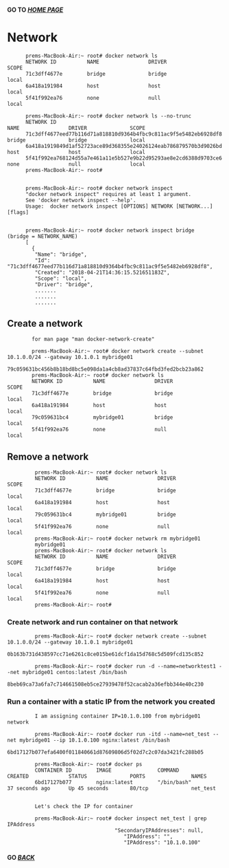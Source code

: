 #### GO TO *[HOME PAGE](index.md)*


#   Network


          
          prems-MacBook-Air:~ root# docker network ls
          NETWORK ID          NAME                DRIVER              SCOPE
          71c3dff4677e        bridge              bridge              local
          6a418a191984        host                host                local
          5f41f992ea76        none                null                local
          
          prems-MacBook-Air:~ root# docker network ls --no-trunc
          NETWORK ID                                                         NAME                DRIVER              SCOPE
          71c3dff4677eed77b116d71a818810d9364b4fbc9c811ac9f5e5482eb6928df8   bridge              bridge              local
          6a418a1919849d1af52723ace89d368355e24026124eab786879570b3d9026bd   host                host                local
          5f41f992ea768124d55a7e461a11e5b527e9b22d95293ae8e2cd6388d9703ce6   none                null                local
          prems-MacBook-Air:~ root#
          
          
          prems-MacBook-Air:~ root# docker network inspect
          "docker network inspect" requires at least 1 argument.
          See 'docker network inspect --help'.
          Usage:  docker network inspect [OPTIONS] NETWORK [NETWORK...] [flags]
          
          
          prems-MacBook-Air:~ root# docker network inspect bridge             (bridge = NETWORK_NAME)
          [
            {
             "Name": "bridge",
             "Id": "71c3dff4677eed77b116d71a818810d9364b4fbc9c811ac9f5e5482eb6928df8",
             "Created": "2018-04-21T14:36:15.521651183Z",
             "Scope": "local",
             "Driver": "bridge",
             .......
             .......
             .......
             
             
##    Create a network

              
              
            for man page "man docker-network-create"
            
            prems-MacBook-Air:~ root# docker network create --subnet 10.1.0.0/24 --gateway 10.1.0.1 mybridge01
            79c059631bc456b8b18bd8bc5e098da1a4cb8ad37837c64fbd3fed2bcb23a862
            prems-MacBook-Air:~ root# docker network ls
            NETWORK ID          NAME                DRIVER              SCOPE
            71c3dff4677e        bridge              bridge              local
            6a418a191984        host                host                local
            79c059631bc4        mybridge01          bridge              local
            5f41f992ea76        none                null                local
            
 ##    Remove a network
 
 
                
             prems-MacBook-Air:~ root# docker network ls
             NETWORK ID          NAME                DRIVER              SCOPE
             71c3dff4677e        bridge              bridge              local
             6a418a191984        host                host                local
             79c059631bc4        mybridge01          bridge              local
             5f41f992ea76        none                null                local
             prems-MacBook-Air:~ root# docker network rm mybridge01
             mybridge01
             prems-MacBook-Air:~ root# docker network ls
             NETWORK ID          NAME                DRIVER              SCOPE
             71c3dff4677e        bridge              bridge              local
             6a418a191984        host                host                local
             5f41f992ea76        none                null                local
             prems-MacBook-Air:~ root# 
             
   
###    Create network and run container on that network



          
             prems-MacBook-Air:~ root# docker network create --subnet 10.1.0.0/24 --gateway 10.1.0.1 mybridge01
             0b163b731d438597cc71e6261c8ce015be61dcf1da15d768c5d509fcd135c852
             
             prems-MacBook-Air:~ root# docker run -d --name=networktest1 --net mybridge01 centos:latest /bin/bash
             8beb69ca73a6fa7c714661508eb5ce27939478f52cacab2a36efbb344e40c230
             
             
             
###     Run a container with a static IP from the network you created



             
             I am assigning container IP=10.1.0.100 from mybridge01 network
             
             prems-MacBook-Air:~ root# docker run -itd --name=net_test --net mybridge01 --ip 10.1.0.100 nginx:latest /bin/bash
             6bd17127b077efa6400f011840661d87609806d5f02d7c2c07da3421fc288b05
             
             prems-MacBook-Air:~ root# docker ps
             CONTAINER ID        IMAGE               COMMAND             CREATED             STATUS              PORTS               NAMES
             6bd17127b077        nginx:latest        "/bin/bash"         37 seconds ago      Up 45 seconds       80/tcp              net_test
             
             
             Let's check the IP for container
             
             prems-MacBook-Air:~ root# docker inspect net_test | grep IPAddress
                                       "SecondaryIPAddresses": null,
                                          "IPAddress": "",
                                          "IPAddress": "10.1.0.100"
                                          
                                          
                                          
####  GO *[BACK](index.md)*               
             
             
             
             
          
